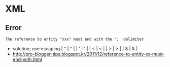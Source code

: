# XML

## Error

`The reference to entity "xxx" must end with the ';' delimiter`
* solution; use escaping
| " | &quot; |
| ' | &apos; |
| < | &lt; |
| > | &gt; |
| & | &amp; |
* http://pro-blogger-tips.blogspot.kr/2011/12/reference-to-entity-xx-must-end-with.html
